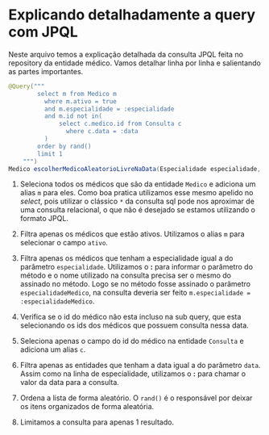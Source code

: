 # Explicando detalhadamente a query com JPQL

Neste arquivo temos a explicação detalhada da consulta JPQL feita no repository da entidade médico. Vamos detalhar linha por linha e salientando as partes importantes.

```java
@Query("""
        select m from Medico m
          where m.ativo = true
          and m.especialidade = :especialidade
          and m.id not in(
              select c.medico.id from Consulta c
                where c.data = :data
          )
        order by rand()
        limit 1
    """)
Medico escolherMedicoAleatorioLivreNaData(Especialidade especialidade, LocalDateTime data);
```

1. Seleciona todos os médicos que são da entidade `Medico` e adiciona um alias `m` para eles. Como boa pratica utilizamos esse mesmo apelido no *select*, pois utilizar o clássico `*` da consulta sql pode nos aproximar de uma consulta relacional, o que não é desejado se estamos utilizando o formato JPQL.

2. Filtra apenas os médicos que estão ativos. Utilizamos o alias `m` para selecionar o campo `ativo`.

3. Filtra apenas os médicos que tenham a especialidade igual a do parâmetro `especialidade`. Utilizamos o **:** para informar o parâmetro do método e o nome utilizado na consulta precisa ser o mesmo do assinado no método. Logo se no método fosse assinado o parâmetro `especialidadeMedico`, na consulta deveria ser feito `m.especialidade = :especialidadeMedico`.

4. Verifica se o id do médico não esta incluso na sub query, que esta selecionando os ids dos médicos que possuem consulta nessa data.

5. Seleciona apenas o campo do id do médico na entidade `Consulta` e adiciona um alias `c`.

6. Filtra apenas as entidades que tenham a data igual a do parâmetro `data`. Assim como na linha de especialidade, utilizamos o **:** para chamar o valor da data para a consulta.

7. Ordena a lista de forma aleatório. O `rand()` é o responsável por deixar os itens organizados de forma aleatória.

8. Limitamos a consulta para apenas 1 resultado.
